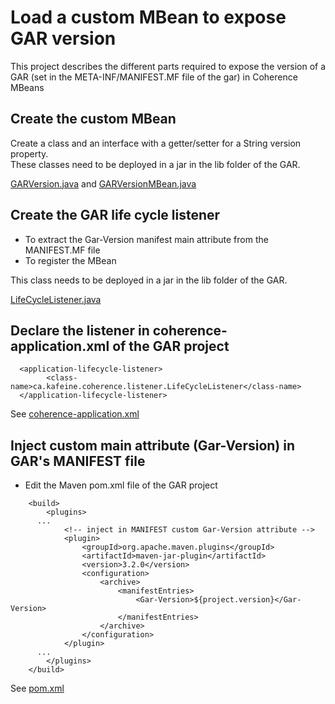 # Load a custom MBean to expose GAR version
This project describes the different parts required to expose the version of a GAR (set in the META-INF/MANIFEST.MF file of the gar) in Coherence MBeans

## Create the custom MBean

Create a class and an interface with a getter/setter for a String version property.  
These classes need to be deployed in a jar in the lib folder of the GAR.

[GARVersion.java](https://github.com/jplaroche2000/coherence_jmx/blob/master/src/main/java/ca/kafeine/coherence/listener/GARVersion.java) and [GARVersionMBean.java](https://github.com/jplaroche2000/coherence_jmx/blob/master/src/main/java/ca/kafeine/coherence/listener/GARVersionMBean.java)


## Create the GAR life cycle listener

- To extract the Gar-Version manifest main attribute from the MANIFEST.MF file
- To register the MBean

This class needs to be deployed in a jar in the lib folder of the GAR.

[LifeCycleListener.java](https://github.com/jplaroche2000/coherence_jmx/blob/master/src/main/java/ca/kafeine/coherence/listener/LifeCycleListener.java)


## Declare the listener in coherence-application.xml of the GAR project

```
  <application-lifecycle-listener>
        <class-name>ca.kafeine.coherence.listener.LifeCycleListener</class-name>
  </application-lifecycle-listener>
```
See 
[coherence-application.xml](https://github.com/jplaroche2000/coherence_jmx/blob/master/src/main/resources/META-INF/coherence-application.xml)


## Inject custom main attribute (Gar-Version) in GAR's MANIFEST file

- Edit the Maven pom.xml file of the GAR project

```
	<build>
		<plugins>      
      ...
			<!-- inject in MANIFEST custom Gar-Version attribute -->
			<plugin>
				<groupId>org.apache.maven.plugins</groupId>
				<artifactId>maven-jar-plugin</artifactId>
				<version>3.2.0</version>
				<configuration>
					<archive>
						<manifestEntries>
							<Gar-Version>${project.version}</Gar-Version>
						</manifestEntries>
					</archive>
				</configuration>
			</plugin>
      ...
		</plugins>
	</build>
```
See 
[pom.xml](https://github.com/jplaroche2000/coherence_jmx/blob/master/pom.xml)
